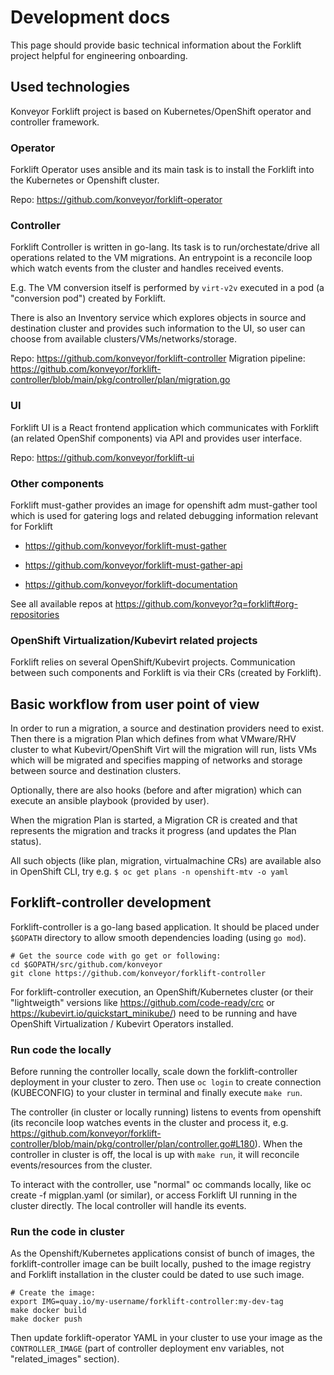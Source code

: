 # Development docs

This page should provide basic technical information about the Forklift project helpful for engineering onboarding.

## Used technologies

Konveyor Forklift project is based on Kubernetes/OpenShift operator and controller framework.

### Operator
Forklift Operator uses ansible and its main task is to install the Forklift into the Kubernetes or Openshift cluster.

Repo: https://github.com/konveyor/forklift-operator

### Controller
Forklift Controller is written in go-lang. Its task is to run/orchestate/drive all operations related to the VM migrations. An entrypoint is a reconcile loop which watch events from the cluster and handles received events.

E.g. The VM conversion itself is performed by ```virt-v2v``` executed in a pod (a "conversion pod") created by Forklift.

There is also an Inventory service which explores objects in source and destination cluster and provides such information to the UI, so user can choose from available clusters/VMs/networks/storage.

Repo: https://github.com/konveyor/forklift-controller
Migration pipeline: https://github.com/konveyor/forklift-controller/blob/main/pkg/controller/plan/migration.go

### UI
Forklift UI is a React frontend application which communicates with Forklift (an related OpenShif components) via API and provides user interface.

Repo: https://github.com/konveyor/forklift-ui

### Other components
Forklift must-gather provides an image for openshift adm must-gather tool which is used for gatering logs and related debugging information relevant for Forklift

- https://github.com/konveyor/forklift-must-gather
- https://github.com/konveyor/forklift-must-gather-api

- https://github.com/konveyor/forklift-documentation

See all available repos at https://github.com/konveyor?q=forklift#org-repositories

### OpenShift Virtualization/Kubevirt related projects

Forklift relies on several OpenShift/Kubevirt projects. Communication between such components and Forklift is via their CRs (created by Forklift).

## Basic workflow from user point of view

In order to run a migration, a source and destination providers need to exist. Then there is a migration Plan which defines from what VMware/RHV cluster to what Kubevirt/OpenShift Virt will the migration will run, lists VMs which will be migrated and specifies mapping of networks and storage between source and destination clusters.

Optionally, there are also hooks (before and after migration) which can execute an ansible playbook (provided by user).

When the migration Plan is started, a Migration CR is created and that represents the migration and tracks it progress (and updates the Plan status).

All such objects (like plan, migration, virtualmachine CRs) are available also in OpenShift CLI, try e.g. ```$ oc get plans -n openshift-mtv -o yaml```

## Forklift-controller development

Forklift-controller is a go-lang based application. It should be placed under ```$GOPATH``` directory to allow smooth dependencies loading (using ```go mod```).

```
# Get the source code with go get or following:
cd $GOPATH/src/github.com/konveyor
git clone https://github.com/konveyor/forklift-controller
```

For forklift-controller execution, an OpenShift/Kubernetes cluster (or their "lightweigth" versions like https://github.com/code-ready/crc or https://kubevirt.io/quickstart_minikube/) need to be running and have OpenShift Virtualization / Kubevirt Operators installed.

### Run code the locally

Before running the controller locally, scale down the forklift-controller deployment in your cluster to zero. Then use ```oc login``` to create connection (KUBECONFIG) to your cluster in terminal and finally execute ```make run```.

The controller (in cluster or locally running) listens to events from openshift (its reconcile loop watches events in the cluster and process it, e.g. https://github.com/konveyor/forklift-controller/blob/main/pkg/controller/plan/controller.go#L180). When the controller in cluster is off, the local is up with ```make run```, it will reconcile events/resources from the cluster.

To interact with the controller, use "normal" oc commands locally, like oc create -f migplan.yaml (or similar), or access Forklift UI running in the cluster directly. The local controller will handle its events.

### Run the code in cluster

As the Openshift/Kubernetes applications consist of bunch of images, the forklift-controller image can be built locally, pushed to the image registry and Forklift installation in the cluster could be dated to use such image.

```
# Create the image:
export IMG=quay.io/my-username/forklift-controller:my-dev-tag
make docker build
make docker push
```

Then update forklift-operator YAML in your cluster to use your image as the ```CONTROLLER_IMAGE``` (part of controller deployment env variables, not "related_images" section).
